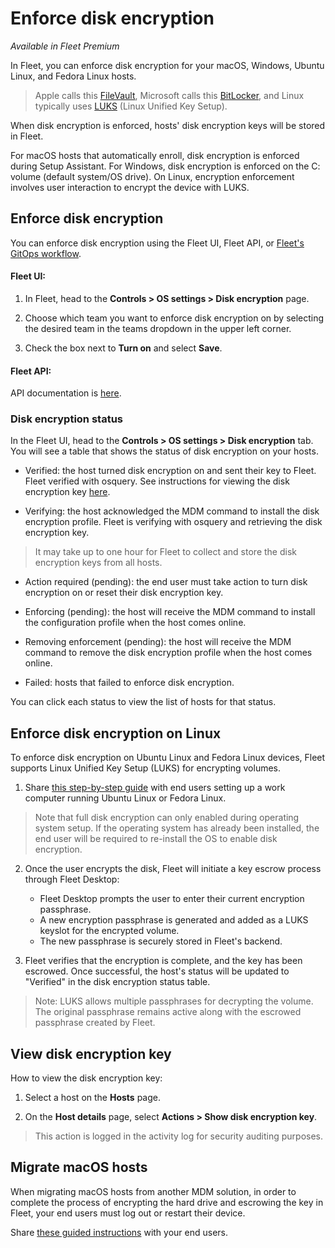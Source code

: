 # Enforce disk encryption

_Available in Fleet Premium_

In Fleet, you can enforce disk encryption for your macOS, Windows, Ubuntu Linux, and Fedora Linux hosts.

> Apple calls this [FileVault](https://support.apple.com/en-us/HT204837), Microsoft calls this [BitLocker](https://learn.microsoft.com/en-us/windows/security/operating-system-security/data-protection/bitlocker/), and Linux typically uses [LUKS](https://en.wikipedia.org/wiki/Linux_Unified_Key_Setup) (Linux Unified Key Setup).

When disk encryption is enforced, hosts' disk encryption keys will be stored in Fleet.

For macOS hosts that automatically enroll, disk encryption is enforced during Setup Assistant. For Windows, disk encryption is enforced on the C: volume (default system/OS drive). On Linux, encryption enforcement involves user interaction to encrypt the device with LUKS.

## Enforce disk encryption

You can enforce disk encryption using the Fleet UI, Fleet API, or [Fleet's GitOps workflow](https://github.com/fleetdm/fleet-gitops).

#### Fleet UI:

1. In Fleet, head to the **Controls > OS settings > Disk encryption** page.

2. Choose which team you want to enforce disk encryption on by selecting the desired team in the teams dropdown in the upper left corner.

3. Check the box next to **Turn on** and select **Save**.

#### Fleet API: 

API documentation is [here](https://fleetdm.com/docs/rest-api/rest-api#update-disk-encryption-enforcement).

### Disk encryption status

In the Fleet UI, head to the **Controls > OS settings > Disk encryption** tab. You will see a table that shows the status of disk encryption on your hosts. 

* Verified: the host turned disk encryption on and sent their key to Fleet. Fleet verified with osquery. See instructions for viewing the disk encryption key [here](#view-disk-encryption-key).

* Verifying: the host acknowledged the MDM command to install the disk encryption profile. Fleet is verifying with osquery and retrieving the disk encryption key.

> It may take up to one hour for Fleet to collect and store the disk encryption keys from all hosts.

* Action required (pending): the end user must take action to turn disk encryption on or reset their disk encryption key.

* Enforcing (pending): the host will receive the MDM command to install the configuration profile when the host comes online.

* Removing enforcement (pending): the host will receive the MDM command to remove the disk encryption profile when the host comes online.

* Failed: hosts that failed to enforce disk encryption.

You can click each status to view the list of hosts for that status.

## Enforce disk encryption on Linux

To enforce disk encryption on Ubuntu Linux and Fedora Linux devices, Fleet supports Linux Unified Key Setup (LUKS) for encrypting volumes.

1. Share [this step-by-step guide](https://fleetdm.com/learn-more-about/encrypt-linux-device) with end users setting up a work computer running Ubuntu Linux or Fedora Linux.

> Note that full disk encryption can only enabled during operating system setup. If the operating system has already been installed, the end user will be required to re-install the OS to enable disk encryption.

2. Once the user encrypts the disk, Fleet will initiate a key escrow process through Fleet Desktop:
   * Fleet Desktop prompts the user to enter their current encryption passphrase.
   * A new encryption passphrase is generated and added as a LUKS keyslot for the encrypted volume.
   * The new passphrase is securely stored in Fleet's backend.

3. Fleet verifies that the encryption is complete, and the key has been escrowed. Once successful, the host's status will be updated to "Verified" in the disk encryption status table.

> Note: LUKS allows multiple passphrases for decrypting the volume. The original passphrase remains active along with the escrowed passphrase created by Fleet.


## View disk encryption key

How to view the disk encryption key:

1. Select a host on the **Hosts** page.

2. On the **Host details** page, select **Actions > Show disk encryption key**.

> This action is logged in the activity log for security auditing purposes.

## Migrate macOS hosts

When migrating macOS hosts from another MDM solution, in order to complete the process of encrypting the hard drive and escrowing the key in Fleet, your end users must log out or restart their device.

Share [these guided instructions](https://fleetdm.com/guides/mdm-migration#how-to-turn-on-disk-encryption) with your end users.

<meta name="category" value="guides">
<meta name="authorGitHubUsername" value="noahtalerman">
<meta name="authorFullName" value="Noah Talerman">
<meta name="publishedOn" value="2024-08-14">
<meta name="articleTitle" value="Enforce disk encryption">
<meta name="description" value="Learn how to enforce disk encryption on macOS, Windows, and Linux hosts and manage encryption keys with Fleet Premium.">
